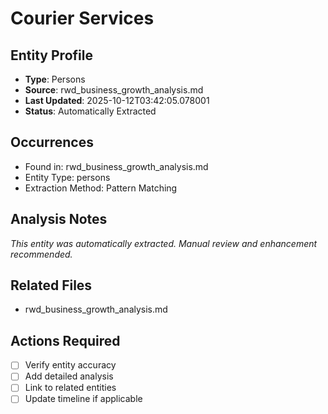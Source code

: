 # Courier Services

## Entity Profile
- **Type**: Persons
- **Source**: rwd_business_growth_analysis.md
- **Last Updated**: 2025-10-12T03:42:05.078001
- **Status**: Automatically Extracted

## Occurrences
- Found in: rwd_business_growth_analysis.md
- Entity Type: persons
- Extraction Method: Pattern Matching

## Analysis Notes
*This entity was automatically extracted. Manual review and enhancement recommended.*

## Related Files
- rwd_business_growth_analysis.md

## Actions Required
- [ ] Verify entity accuracy
- [ ] Add detailed analysis
- [ ] Link to related entities
- [ ] Update timeline if applicable
